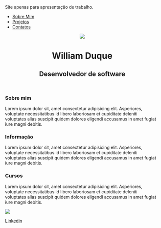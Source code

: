 Site apenas para apresentação de trabalho.
<html lang="en">
<head>
    <meta charset="UTF-8">
    <meta name="viewport" content="width=device-width, initial-scale=1.0">
    <title>William Duque</title>
    <link rel="stylesheet" href="index.css">
</head>
<body>
    <nav>
        <ul>
            <li>
                <a href="Index.html">Sobre Mim</a>
            </li>
            <li>
                <a href="project.html">Projetos</a>
            </li>
            <li>
                <a href="contact.html">Contatos</a>
            </li>
        </ul>
    </nav>
    <header>
        <div class="center">
            <img src="./img/William.png"></img>
        </div>
        <h1> William Duque</h1>
        <h2>Desenvolvedor de software</h2>
            </header>
    <main>
        <section>
            <h3>Sobre mim</h3>
            <p>
                Lorem ipsum dolor sit, amet consectetur adipisicing elit. Asperiores, voluptate necessitatibus id libero laboriosam et cupiditate deleniti voluptates alias suscipit quidem dolores eligendi accusamus in amet fugiat iure magni debitis.
            </p>
            <h3>Informação</h3>
            <p>
                Lorem ipsum dolor sit, amet consectetur adipisicing elit. Asperiores, voluptate necessitatibus id libero laboriosam et cupiditate deleniti voluptates alias suscipit quidem dolores eligendi accusamus in amet fugiat iure magni debitis.
            </p>
            <h3>Cursos</h3>
            <p>
                Lorem ipsum dolor sit, amet consectetur adipisicing elit. Asperiores, voluptate necessitatibus id libero laboriosam et cupiditate deleniti voluptates alias suscipit quidem dolores eligendi accusamus in amet fugiat iure magni debitis.
            </p>
        </section>
    </main>
    <footer>
        <a href="https://www.linkedin.com/in/william-chausse-5b5424a3" target="_blank" rel="noopener noreferrer">
            <img src="./img/linkedin-svgrepo-com.svg"></img>
            <p> Linkedin</p>
        </a>
    </footer>
</body>
</html>
